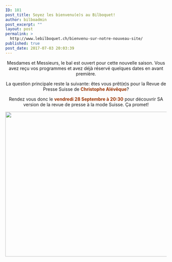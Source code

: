 ```yaml
---
ID: 181
post_title: Soyez les bienvenu(e)s au Bilboquet!
author: bilboadmin
post_excerpt: ""
layout: post
permalink: >
  http://www.lebilboquet.ch/bienvenu-sur-notre-nouveau-site/
published: true
post_date: 2017-07-03 20:03:39
---
```

<p style="text-align: center;">Mesdames et Messieurs, le bal est ouvert pour cette nouvelle saison. Vous avez reçu vos programmes et avez déjà réservé quelques dates en avant première.</p>
<p style="text-align: center;">La question principale reste la suivante: êtes vous prêt(e)s pour la Revue de Presse Suisse de <span style="color: #993300;"><strong>Christophe Alévêque</strong></span>?</p>
<p style="text-align: center;">Rendez vous donc le <span style="color: #993300;"><b>vendredi 28 Septembre à 20:30</b></span> pour découvrir SA version de la revue de presse à la mode Suisse. Ça promet!</p>
<img class="alignnone wp-image-1040 size-full" src="http://www.lebilboquet.ch/wp-content/uploads/2018/06/Page2.jpg" alt="" width="1279" height="452" />